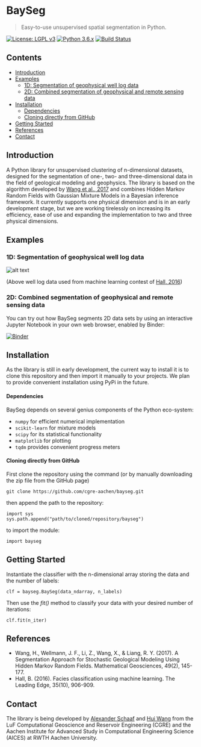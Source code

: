 # BaySeg

> Easy-to-use unsupervised spatial segmentation in Python.

[![License: LGPL v3](https://img.shields.io/badge/License-LGPL%20v3-blue.svg)]()
[![Python 3.6.x](https://img.shields.io/badge/Python-3.6.x-blue.svg)]()
[![Build Status](https://travis-ci.org/cgre-aachen/bayseg.svg?branch=master)](https://travis-ci.org/cgre-aachen/bayseg)

## Contents

+ [Introduction](#introduction)
+ [Examples](#examples)
  - [1D: Segmentation of geophysical well log data](#1d-segmentation-of-geophysical-well-log-data)
  - [2D: Combined segmentation of geophysical and remote sensing data](#2d-combined-segmentation-of-geophysical-and-remote-sensing-data)
+ [Installation](#installation)
  - [Dependencies](#dependencies)
  - [Cloning directly from GitHub](#cloning-directly-from-github)
+ [Getting Started](#getting-started)
+ [References](#references)
+ [Contact](#contact)

## Introduction

A Python library for unsupervised clustering of n-dimensional datasets, designed for the segmentation of one-, two- 
and three-dimensional data in the field of geological modeling and geophysics. The library is based on the algorithm 
developed by [Wang et al., 2017](https://link.springer.com/article/10.1007/s11004-016-9663-9) and combines Hidden Markov
Random Fields with Gaussian Mixture Models in a Bayesian inference framework. It currently supports one physical 
dimension and is in an early development stage, but we are working tirelessly on increasing its efficiency, ease of use
and expanding the implementation to two and three physical dimensions.
 
## Examples



### 1D: Segmentation of geophysical well log data

![alt text](data/figures/front_gif.gif)

(Above well log data used from machine learning contest of [Hall, 2016](https://library.seg.org/doi/abs/10.1190/tle35100906.1))

### 2D: Combined segmentation of geophysical and remote sensing data

You can try out how BaySeg segments 2D data sets by using an interactive Jupyter Notebook in your own web browser, enabled by Binder:

[![Binder](https://mybinder.org/badge.svg)](https://mybinder.org/v2/gh/cgre-aachen/bayseg/master?filepath=notebooks%2Ftr32_presentation_example.ipynb)


## Installation

As the library is still in early development, the current way to install it is to clone this repository
and then import it manually to your projects. We plan to provide convenient installation using PyPi in the future.

#### Dependencies

BaySeg depends on several genius components of the Python eco-system:

* `numpy` for efficient numerical implementation
* `scikit-learn` for mixture models
* `scipy` for its statistical functionality
* `matplotlib` for plotting
* `tqdm` provides convenient progress meters

#### Cloning directly from GitHub

First clone the repository using the command (or by manually downloading the zip file from the GitHub page)

    git clone https://github.com/cgre-aachen/bayseg.git

then append the path to the repository:
    
    import sys
    sys.path.append("path/to/cloned/repository/bayseg")
    
to import the module:

    import bayseg

## Getting Started

Instantiate the classifier with the n-dimensional array storing the data and the number of labels:

    clf = bayseg.BaySeg(data_ndarray, n_labels)
    
Then use the _fit()_ method to classify your data with your desired number of iterations:

    clf.fit(n_iter)

## References

* Wang, H., Wellmann, J. F., Li, Z., Wang, X., & Liang, R. Y. (2017). A Segmentation Approach for Stochastic Geological Modeling Using Hidden Markov Random Fields. Mathematical Geosciences, 49(2), 145-177.
* Hall, B. (2016). Facies classification using machine learning. The Leading Edge, 35(10), 906-909.

## Contact

The library is being developed by [Alexander Schaaf](https://www.researchgate.net/profile/Alexander_Schaaf4) and 
[Hui Wang](https://www.researchgate.net/profile/Hui_Wang122) from the LuF Computational Geoscience and Reservoir 
Engineering (CGRE) and the Aachen Institute for Advanced Study in Computational Engineering Science (AICES) at RWTH Aachen University.